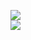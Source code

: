 [![](https://img.shields.io/badge/Made%20With-Github%20Spray-lightgrey.svg?style=for-the-badge&logo=github)](https://github.com/Annihil/github-spray#14692)  
[![](https://i.imgur.com/2DrTn0Z.gif)](https://github.com/Annihil/github-spray)